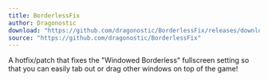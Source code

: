 ```yaml
---
title: BorderlessFix
author: Dragonostic
download: "https://github.com/dragonostic/BorderlessFix/releases/download/Latest/BorderlessFix.zip"
source: "https://github.com/dragonostic/BorderlessFix"
---
```


A hotfix/patch that fixes the "Windowed Borderless" fullscreen setting so that you can easily tab out or drag other windows on top of the game!
